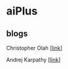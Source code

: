 # aiPlus
## blogs
Christopher Olah [[link](http://colah.github.io)]

Andrej Karpathy [[link](http://karpathy.github.io/)]


